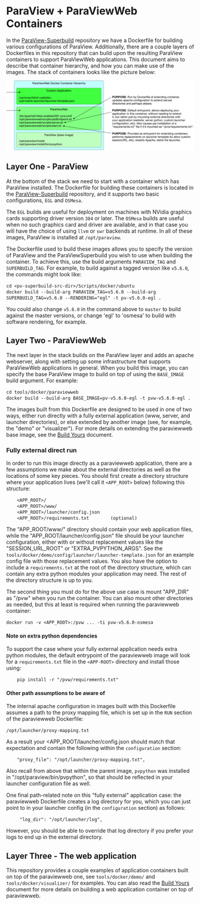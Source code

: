 # ParaView + ParaViewWeb Containers

In the [ParaView-Superbuild](https://gitlab.kitware.com/paraview/paraview-superbuild) repository we have a Dockerfile for building various configurations of ParaView.  Additionally, there are a couple layers of Dockerfiles in this repository that can build upon the resulting ParaView containers to support ParaViewWeb applications.  This document aims to describe that container hierarchy, and how you can make use of the images.  The stack of containers looks like the picture below:

<center>
<img src='containers/ContainerStack.png' title='Depiction of ParaViewWeb container hierarchy'/>
</center>

## Layer One - ParaView

At the bottom of the stack we need to start with a container which has ParaView installed.  The Dockerfile for building these containers is located in the [ParaView-Superbuild](https://gitlab.kitware.com/paraview/paraview-superbuild) repository, and it supports two basic configurations, `EGL` and `OSMesa`.

The `EGL` builds are useful for deployment on machines with NVidia graphics cards supporting driver version `384` or later.  The `OSMesa` builds are useful when no such graphics card and driver are available, and in that case you will have the choice of using `llvm` or `swr` backends at runtime.  In all of these images, ParaView is installed at `/opt/paraview`.

The Dockerfile used to build these images allows you to specify the version of ParaView and the ParaViewSuperbuild you wish to use when building the container.  To achieve this, use the build arguments `PARAVIEW_TAG` and `SUPERBUILD_TAG`.  For example, to build against a tagged version like `v5.6.0`, the commands might look like:

```
cd <pv-superbuild-src-dir>/Scripts/docker/ubuntu
docker build --build-arg PARAVIEW_TAG=v5.6.0 --build-arg SUPERBUILD_TAG=v5.6.0 --RENDERING="egl" -t pv-v5.6.0-egl .
```

You could also change `v5.6.0` in the command above to `master` to build against the master versions, or change 'egl' to 'osmesa' to build with software rendering, for example.

## Layer Two - ParaViewWeb

The next layer in the stack builds on the ParaView layer and adds an apache webserver, along with setting up some infrastructure that supports ParaViewWeb applications in general.  When you build this image, you can specify the base ParaView image to build on top of using the `BASE_IMAGE` build argument.  For example:

```
cd tools/docker/paraviewweb
docker build --build-arg BASE_IMAGE=pv-v5.6.0-egl -t pvw-v5.6.0-egl .
```

The images built from this Dockerfile are designed to be used in one of two ways, either run directly with a fully external application (www, server, and launcher directories), or else extended by another image (see, for example, the "demo" or "visualizer").  For more details on extending the paraviewweb base image, see the [Build Yours](build_yours.html) document.

### Fully external direct run

In order to run this image directly as a paraviewweb application, there are a few assumptions we make about the external directories as well as the locations of some key pieces.  You should first create a directory structure where your application lives (we'll call it `<APP_ROOT>` below) following this structure:

```
    <APP_ROOT>/
    <APP_ROOT>/www/
    <APP_ROOT>/launcher/config.json
    <APP_ROOT>/requirements.txt        (optional)
```

The "APP_ROOT/www/" directory should contain your web application files, while the "APP_ROOT/launcher/config.json" file should be your launcher configuration, either with or without replacement values like the "SESSION_URL_ROOT" or "EXTRA_PVPYTHON_ARGS".  See the `tools/docker/demo/config/launcher/launcher-template.json` for an example config file with those replacement values.  You also have the option to include a `requirements.txt` at the root of the directory structure, which can contain any extra python modules your application may need.  The rest of the directory structure is up to you.

The second thing you must do for the above use case is mount "APP_DIR" as "/pvw" when you run the container.  You can also mount other directories as needed, but this at least is required when running the paraviewweb container:

```
docker run -v <APP_ROOT>:/pvw ... -ti pvw-v5.6.0-osmesa
```

#### Note on extra python dependencies

To support the case where your fully external application needs extra python modules, the default entrypoint of the paraviewweb image will look for a `requirements.txt` file in the `<APP-ROOT>` directory and install those using:

```
    pip install -r "/pvw/requirements.txt"
```

#### Other path assumptions to be aware of

The internal apache configuration in images built with this Dockerfile assumes a path to the proxy mapping file, which is set up in the `RUN` section of the paraviewweb Dockerfile:

```
/opt/launcher/proxy-mapping.txt
```

As a result your <APP_ROOT/launcher/config.json should match that expectation and contain the following within the `configuration` section:

```
    "proxy_file": "/opt/launcher/proxy-mapping.txt",
```

Also recall from above that within the parent image, `pvpython` was installed in "/opt/paraview/bin/pvpython", so that should be reflected in your launcher configuration file as well.

One final path-related note on this "fully external" application case: the paraviewweb Dockerfile creates a log directory for you, which you can just point to in your launcher config (in the `configuration` section) as follows:

```
     "log_dir": "/opt/launcher/log",
```

However, you should be able to override that log directory if you prefer your logs to end up in the external directory.

## Layer Three - The web application

This repository provides a couple examples of application containers built on top of the paraviewweb one, see `tools/docker/demo/` and `tools/docker/visualizer/` for examples.  You can also read the [Build Yours](build_yours.html) document for more details on building a web application container on top of paraviewweb.
